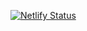 

[![Netlify Status](https://api.netlify.com/api/v1/badges/67d42900-fdaa-498e-93ba-826e9f02695d/deploy-status)](https://app.netlify.com/sites/steeplinedesign/deploys)